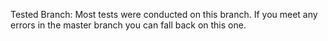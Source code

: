 Tested Branch: Most tests were conducted on this branch. If you meet any errors in the master branch you can fall back on this one.
